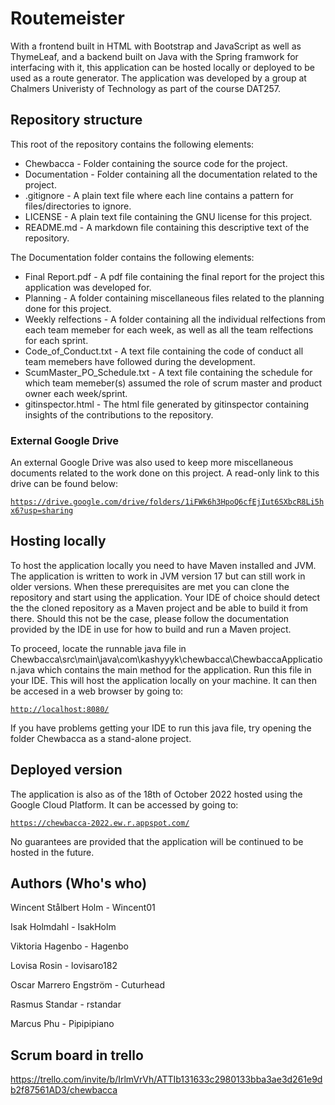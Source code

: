 # Routemeister
With a frontend built in HTML with Bootstrap and JavaScript as well as ThymeLeaf, and a backend built on Java with the Spring framwork for interfacing with it, this application can be hosted locally or deployed to be used as a route generator. The application was developed by a group at Chalmers Univeristy of Technology as part of the course DAT257.

## Repository structure
This root of the repository contains the following elements:
+ Chewbacca - Folder containing the source code for the project. 
+ Documentation - Folder containing all the documentation related to the project.
+ .gitignore - A plain text file where each line contains a pattern for files/directories to ignore.
+ LICENSE - A plain text file containing the GNU license for this project.
+ README.md - A markdown file containing this descriptive text of the repository.

The Documentation folder contains the following elements:
+ Final Report.pdf - A pdf file containing the final report for the project this application was developed for.
+ Planning - A folder containing miscellaneous files related to the planning done for this project.
+ Weekly relfections - A folder containing all the individual relfections from each team memeber for each week, as well as all the team relfections for each sprint.
+ Code_of_Conduct.txt - A text file containing the code of conduct all team memebers have followed during the development.
+ ScumMaster_PO_Schedule.txt - A text file containing the schedule for which team memeber(s) assumed the role of scrum master and product owner each week/sprint.
+ gitinspector.html - The html file generated by gitinspector containing insights of the contributions to the repository.

### External Google Drive
An external Google Drive was also used to keep more miscellaneous documents related to the work done on this project. A read-only link to this drive can be found below:

[`https://drive.google.com/drive/folders/1iFWk6h3HpoQ6cfEjIut6SXbcR8Li5hx6?usp=sharing`](https://drive.google.com/drive/folders/1iFWk6h3HpoQ6cfEjIut6SXbcR8Li5hx6?usp=sharing)

## Hosting locally
To host the application locally you need to have Maven installed and JVM. The application is written to work in JVM version 17 but can still work in older versions. When these prerequisites are met you can clone the repository and start using the application. Your IDE of choice should detect the the cloned repository as a Maven project and be able to build it from there. Should this not be the case, please follow the documentation provided by the IDE in use for how to build and run a Maven project.

To proceed, locate the runnable java file in Chewbacca\src\main\java\com\kashyyyk\chewbacca\ChewbaccaApplication.java which contains the main method for the application. Run this file in your IDE. This will host the application locally on your machine. It can then be accesed in a web browser by going to:

[`http://localhost:8080/`](http://localhost:8080/)

If you have problems getting your IDE to run this java file, try opening the folder Chewbacca as a stand-alone project.

## Deployed version
The application is also as of the 18th of October 2022 hosted using the Google Cloud Platform. It can be accessed by going to:

[`https://chewbacca-2022.ew.r.appspot.com/`](https://chewbacca-2022.ew.r.appspot.com/)

No guarantees are provided that the application will be continued to be hosted in the future.

## Authors (Who's who)

Wincent Stålbert Holm	-	Wincent01

Isak Holmdahl		-	IsakHolm

Viktoria Hagenbo	-	Hagenbo

Lovisa Rosin		-	lovisaro182

Oscar Marrero Engström	- 	Cuturhead

Rasmus Standar		-	rstandar

Marcus Phu		- 	Pipipipiano

## Scrum board in trello
https://trello.com/invite/b/IrlmVrVh/ATTIb131633c2980133bba3ae3d261e9db2f87561AD3/chewbacca 
